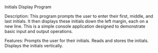 Initials Display Program

Description:
This program prompts the user to enter their first, middle, and last initials. It then displays these initials down the left margin, each on a new line. This is a simple console application designed to demonstrate basic input and output operations.

Features:
Prompts the user for their initials.
Reads and stores the initials.
Displays the initials vertically.
